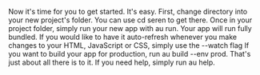 Now it's time for you to get started. It's easy. First, change directory into your new project's folder. You
can use cd seren to get there. Once in your project folder, simply run your new app with au run. Your app will run fully
bundled. If you would like to have it auto-refresh whenever you make changes to your HTML, JavaScript or CSS, simply use the --watch flag If you want
to build your app for production, run au build --env prod. That's just about all there is to it. If you need help, simply run au
help.